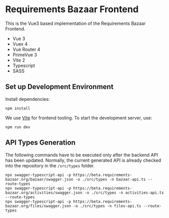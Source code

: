 # Requirements Bazaar Frontend
This is the Vue3 based implementation of the Requirements Bazaar Frontend.

- Vue 3
- Vuex 4
- Vue Router 4
- PrimeVue 3
- Vite 2
- Typescript
- SASS

## Set up Development Environment
Install dependencies:
```
npm install
```
We use [Vite](https://vitejs.dev/) for frontend tooling.
To start the development server, use:
```
npm run dev
```

## API Types Generation
The following commands have to be executed only after the backend API has been updated. Normally, the
current generated API is already checked into the repository in the `/src/types` folder.

```
npx swagger-typescript-api -p https://beta.requirements-bazaar.org/bazaar/swagger.json -o ./src/types -n bazaar-api.ts --route-types
npx swagger-typescript-api -p https://beta.requirements-bazaar.org/activities/swagger.json -o ./src/types -n activities-api.ts --route-types
npx swagger-typescript-api -p https://beta.requirements-bazaar.org/files/swagger.json -o ./src/types -n files-api.ts --route-types
```
